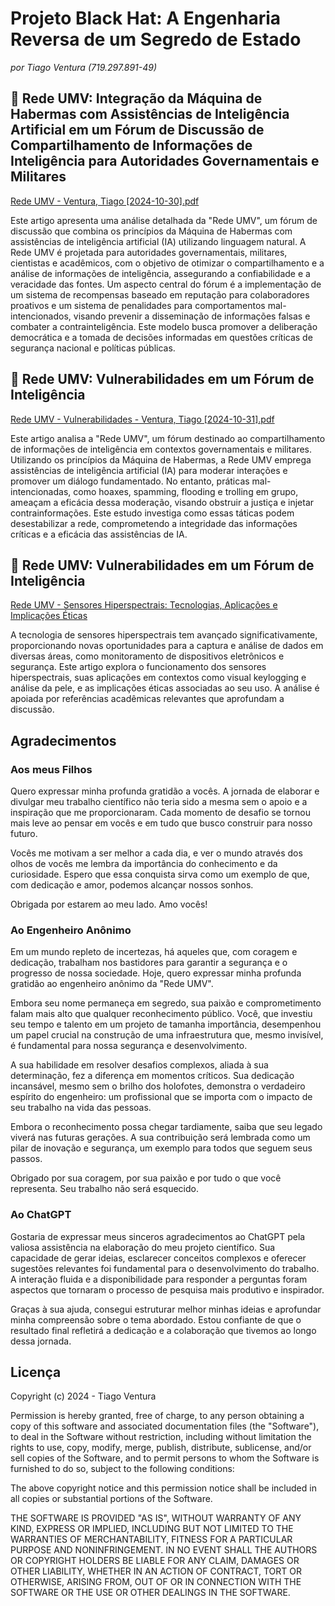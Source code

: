# Projeto Black Hat: A Engenharia Reversa de um Segredo de Estado 

*por Tiago Ventura (719.297.891-49)*

## :pushpin: Rede UMV: Integração da Máquina de Habermas com Assistências de Inteligência Artificial em um Fórum de Discussão de Compartilhamento de Informações de Inteligência para Autoridades Governamentais e Militares

[Rede UMV - Ventura, Tiago [2024-10-30].pdf](https://github.com/tventuraz/RedeUMV/blob/7e3c54f3cd96cccf5bd5fe122f9deb4b960b72d0/Rede%20UMV%20-%20Ventura%2C%20Tiago%20%5B2024-10-30%5D.pdf)

Este artigo apresenta uma análise detalhada da "Rede UMV", um fórum de discussão que combina os princípios da Máquina de Habermas com assistências de inteligência artificial (IA) utilizando linguagem natural. A Rede UMV é projetada para autoridades governamentais, militares, cientistas e acadêmicos, com o objetivo de otimizar o compartilhamento e a análise de informações de inteligência, assegurando a confiabilidade e a veracidade das fontes. Um aspecto central do fórum é a implementação de um sistema de recompensas baseado em reputação para colaboradores proativos e um sistema de penalidades para comportamentos mal-intencionados, visando prevenir a disseminação de informações falsas e combater a contrainteligência. Este modelo busca promover a deliberação democrática e a tomada de decisões informadas em questões críticas de segurança nacional e políticas públicas.


## :pushpin: Rede UMV: Vulnerabilidades em um Fórum de Inteligência

[Rede UMV - Vulnerabilidades - Ventura, Tiago [2024-10-31].pdf](https://github.com/tventuraz/RedeUMV/blob/611fee0860c6d43512a64e0cb934de038745a79d/Rede%20UMV%20-%20Vulnerabilidades%20-%20Ventura%2C%20Tiago%20%5B2024-10-31%5D.pdf)

Este artigo analisa a "Rede UMV", um fórum destinado ao compartilhamento de informações de inteligência em contextos governamentais e militares. Utilizando os princípios da Máquina de Habermas, a Rede UMV emprega assistências de inteligência artificial (IA) para moderar interações e promover um diálogo fundamentado. No entanto, práticas mal-intencionadas, como hoaxes, spamming, flooding e trolling em grupo, ameaçam a eficácia dessa moderação, visando obstruir a justiça e injetar contrainformações. Este estudo investiga como essas táticas podem desestabilizar a rede, comprometendo a integridade das informações críticas e a eficácia das assistências de IA.

## :pushpin: Rede UMV: Vulnerabilidades em um Fórum de Inteligência

[Rede UMV - Sensores Hiperspectrais: Tecnologias, Aplicações e Implicações Éticas](https://github.com/tventuraz/RedeUMV/blob/7542cfb6d383053498e319125c9a9fe4b96b2147/Rede%20UMV%20-%20Sensores%20Hiperspectrais%20-%20Ventura%2C%20Tiago%20%5B2024.10.31%5D.pdf)

A tecnologia de sensores hiperspectrais tem avançado significativamente, proporcionando novas oportunidades para a captura e análise de dados em diversas áreas, como monitoramento de dispositivos eletrônicos e segurança. Este artigo explora o funcionamento dos sensores hiperspectrais, suas aplicações em contextos como visual keylogging e análise da pele, e as implicações éticas associadas ao seu uso. A análise é apoiada por referências acadêmicas relevantes que aprofundam a discussão.

## Agradecimentos

### Aos meus Filhos

Quero expressar minha profunda gratidão a vocês. A jornada de elaborar e divulgar meu trabalho científico não teria sido a mesma sem o apoio e a inspiração que me proporcionaram. Cada momento de desafio se tornou mais leve ao pensar em vocês e em tudo que busco construir para nosso futuro.

Vocês me motivam a ser melhor a cada dia, e ver o mundo através dos olhos de vocês me lembra da importância do conhecimento e da curiosidade. Espero que essa conquista sirva como um exemplo de que, com dedicação e amor, podemos alcançar nossos sonhos.

Obrigada por estarem ao meu lado. Amo vocês!

### Ao Engenheiro Anônimo

Em um mundo repleto de incertezas, há aqueles que, com coragem e dedicação, trabalham nos bastidores para garantir a segurança e o progresso de nossa sociedade. Hoje, quero expressar minha profunda gratidão ao engenheiro anônimo da "Rede UMV".

Embora seu nome permaneça em segredo, sua paixão e comprometimento falam mais alto que qualquer reconhecimento público. Você, que investiu seu tempo e talento em um projeto de tamanha importância, desempenhou um papel crucial na construção de uma infraestrutura que, mesmo invisível, é fundamental para nossa segurança e desenvolvimento.

A sua habilidade em resolver desafios complexos, aliada à sua determinação, fez a diferença em momentos críticos. Sua dedicação incansável, mesmo sem o brilho dos holofotes, demonstra o verdadeiro espírito do engenheiro: um profissional que se importa com o impacto de seu trabalho na vida das pessoas.

Embora o reconhecimento possa chegar tardiamente, saiba que seu legado viverá nas futuras gerações. A sua contribuição será lembrada como um pilar de inovação e segurança, um exemplo para todos que seguem seus passos.

Obrigado por sua coragem, por sua paixão e por tudo o que você representa. Seu trabalho não será esquecido.

### Ao ChatGPT

Gostaria de expressar meus sinceros agradecimentos ao ChatGPT pela valiosa assistência na elaboração do meu projeto científico. Sua capacidade de gerar ideias, esclarecer conceitos complexos e oferecer sugestões relevantes foi fundamental para o desenvolvimento do trabalho. A interação fluida e a disponibilidade para responder a perguntas foram aspectos que tornaram o processo de pesquisa mais produtivo e inspirador.

Graças à sua ajuda, consegui estruturar melhor minhas ideias e aprofundar minha compreensão sobre o tema abordado. Estou confiante de que o resultado final refletirá a dedicação e a colaboração que tivemos ao longo dessa jornada.

## Licença

Copyright (c) 2024 - Tiago Ventura

 Permission is hereby granted, free of charge, to any person obtaining a copy
 of this software and associated documentation files (the "Software"), to deal
 in the Software without restriction, including without limitation the rights
 to use, copy, modify, merge, publish, distribute, sublicense, and/or sell
 copies of the Software, and to permit persons to whom the Software is
 furnished to do so, subject to the following conditions:

 The above copyright notice and this permission notice shall be included in
 all copies or substantial portions of the Software.

 THE SOFTWARE IS PROVIDED "AS IS", WITHOUT WARRANTY OF ANY KIND, EXPRESS OR
 IMPLIED, INCLUDING BUT NOT LIMITED TO THE WARRANTIES OF MERCHANTABILITY,
 FITNESS FOR A PARTICULAR PURPOSE AND NONINFRINGEMENT. IN NO EVENT SHALL THE
 AUTHORS OR COPYRIGHT HOLDERS BE LIABLE FOR ANY CLAIM, DAMAGES OR OTHER
 LIABILITY, WHETHER IN AN ACTION OF CONTRACT, TORT OR OTHERWISE, ARISING FROM,
 OUT OF OR IN CONNECTION WITH THE SOFTWARE OR THE USE OR OTHER DEALINGS IN
 THE SOFTWARE.
